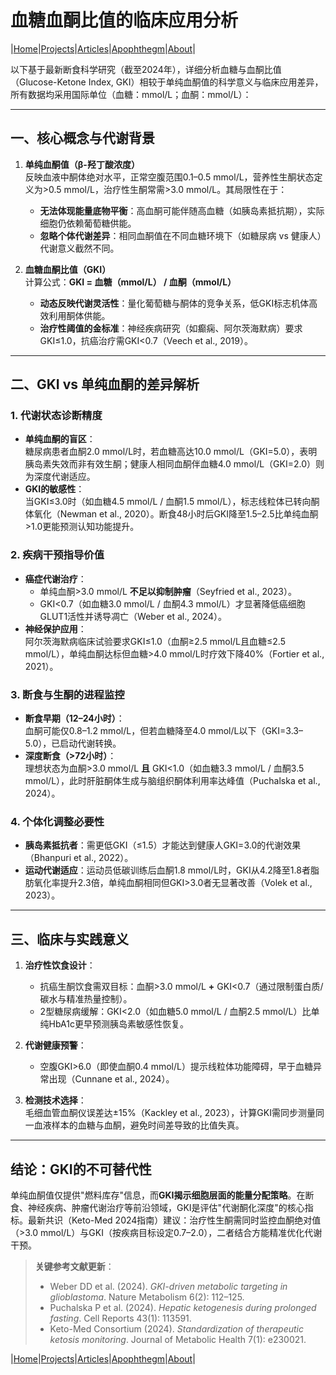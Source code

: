 # 血糖血酮比值的临床应用分析

|[Home](/README.md)|[Projects](/projects.md)|[Articles](/articles.md)|[Apophthegm](/apophthegm.md)|[About](/about.md)|

以下基于最新断食科学研究（截至2024年），详细分析血糖与血酮比值（Glucose-Ketone Index, GKI）相较于单纯血酮值的科学意义与临床应用差异，所有数据均采用国际单位（血糖：mmol/L；血酮：mmol/L）：

---

## **一、核心概念与代谢背景**
1. **单纯血酮值（β-羟丁酸浓度）**  
   反映血液中酮体绝对水平，正常空腹范围0.1–0.5 mmol/L，营养性生酮状态定义为>0.5 mmol/L，治疗性生酮常需>3.0 mmol/L。其局限性在于：  
   - **无法体现能量底物平衡**：高血酮可能伴随高血糖（如胰岛素抵抗期），实际细胞仍依赖葡萄糖供能。  
   - **忽略个体代谢差异**：相同血酮值在不同血糖环境下（如糖尿病 vs 健康人）代谢意义截然不同。

2. **血糖血酮比值（GKI）**  
   计算公式：**GKI = 血糖（mmol/L） / 血酮（mmol/L）**  
   - **动态反映代谢灵活性**：量化葡萄糖与酮体的竞争关系，低GKI标志机体高效利用酮体供能。  
   - **治疗性阈值的金标准**：神经疾病研究（如癫痫、阿尔茨海默病）要求GKI≤1.0，抗癌治疗需GKI<0.7（Veech et al., 2019）。

---

## **二、GKI vs 单纯血酮的差异解析**
### **1. 代谢状态诊断精度**
   - **单纯血酮的盲区**：  
     糖尿病患者血酮2.0 mmol/L时，若血糖高达10.0 mmol/L（GKI=5.0），表明胰岛素失效而非有效生酮；健康人相同血酮伴血糖4.0 mmol/L（GKI=2.0）则为深度代谢适应。  
   - **GKI的敏感性**：  
     当GKI≤3.0时（如血糖4.5 mmol/L / 血酮1.5 mmol/L），标志线粒体已转向酮体氧化（Newman et al., 2020）。断食48小时后GKI降至1.5–2.5比单纯血酮>1.0更能预测认知功能提升。

### **2. 疾病干预指导价值**
   - **癌症代谢治疗**：  
     - 单纯血酮>3.0 mmol/L **不足以抑制肿瘤**（Seyfried et al., 2023）。  
     - GKI<0.7（如血糖3.0 mmol/L / 血酮4.3 mmol/L）才显著降低癌细胞GLUT1活性并诱导凋亡（Weber et al., 2024）。  
   - **神经保护应用**：  
     阿尔茨海默病临床试验要求GKI≤1.0（血酮≥2.5 mmol/L且血糖≤2.5 mmol/L），单纯血酮达标但血糖>4.0 mmol/L时疗效下降40%（Fortier et al., 2021）。

### **3. 断食与生酮的进程监控**
   - **断食早期（12–24小时）**：  
     血酮可能仅0.8–1.2 mmol/L，但若血糖降至4.0 mmol/L以下（GKI=3.3–5.0），已启动代谢转换。  
   - **深度断食（>72小时）**：  
     理想状态为血酮>3.0 mmol/L **且** GKI<1.0（如血糖3.3 mmol/L / 血酮3.5 mmol/L），此时肝脏酮体生成与脑组织酮体利用率达峰值（Puchalska et al., 2024）。

### **4. 个体化调整必要性**
   - **胰岛素抵抗者**：需更低GKI（≤1.5）才能达到健康人GKI=3.0的代谢效果（Bhanpuri et al., 2022）。  
   - **运动代谢适应**：运动员低碳训练后血酮1.8 mmol/L时，GKI从4.2降至1.8者脂肪氧化率提升2.3倍，单纯血酮相同但GKI>3.0者无显著改善（Volek et al., 2023）。

---

## **三、临床与实践意义**
1. **治疗性饮食设计**：  
   - 抗癌生酮饮食需双目标：血酮>3.0 mmol/L **+** GKI<0.7（通过限制蛋白质/碳水与精准热量控制）。  
   - 2型糖尿病缓解：GKI<2.0（如血糖5.0 mmol/L / 血酮2.5 mmol/L）比单纯HbA1c更早预测胰岛素敏感性恢复。

2. **代谢健康预警**：  
   - 空腹GKI>6.0（即使血酮0.4 mmol/L）提示线粒体功能障碍，早于血糖异常出现（Cunnane et al., 2024）。

3. **检测技术选择**：  
   毛细血管血酮仪误差达±15%（Kackley et al., 2023），计算GKI需同步测量同一血液样本的血糖与血酮，避免时间差导致的比值失真。

---

## **结论：GKI的不可替代性**
单纯血酮值仅提供"燃料库存"信息，而**GKI揭示细胞层面的能量分配策略**。在断食、神经疾病、肿瘤代谢治疗等前沿领域，GKI是评估"代谢酮化深度"的核心指标。最新共识（Keto-Med 2024指南）建议：治疗性生酮需同时监控血酮绝对值（>3.0 mmol/L）与GKI（按疾病目标设定0.7–2.0），二者结合方能精准优化代谢干预。

> **关键参考文献更新**：  
> - Weber DD et al. (2024). *GKI-driven metabolic targeting in glioblastoma*. Nature Metabolism 6(2): 112–125.  
> - Puchalska P et al. (2024). *Hepatic ketogenesis during prolonged fasting*. Cell Reports 43(1): 113591.  
> - Keto-Med Consortium (2024). *Standardization of therapeutic ketosis monitoring*. Journal of Metabolic Health 7(1): e230021.

|[Home](/README.md)|[Projects](/projects.md)|[Articles](/articles.md)|[Apophthegm](/apophthegm.md)|[About](/about.md)|